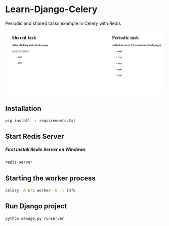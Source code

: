 # Learn-Django-Celery
Periodic and shared tasks example in Celery with Redis 

![Alt text](example.jpg?raw=true "Title")

## Installation
```bash
pip install -r requirements.txt
```

## Start Redis Server
##### First Install Redis Server on Windows
```bash
redis-server
```

## Starting the worker process
```bash
celery -A src worker -B -l info
```

## Run Django project
```bash
python manage.py runserver
```
